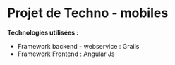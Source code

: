 
  <h1>Projet de Techno - mobiles</h1>
  <p> <strong> Technologies utilisées : </strong> </p>
  <ul>
  <li> Framework backend - webservice : Grails </li>
  <li> Framework Frontend : Angular Js </li>
  </ul>
  
  
  
